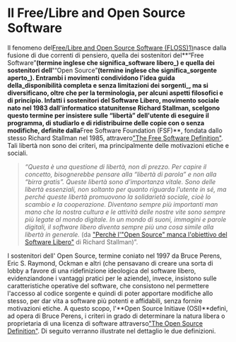 # Il Free/Libre and Open Source Software 

Il fenomeno del[Free/Libre and Open Source Software \(FLOSS\)](http://flossproject.org/)[1\)](http://theopensourcepa.altervista.org/doku.php?id=open_source#fn__1)nasce dalla fusione di due correnti di pensiero, quella dei sostenitori del**“Free Software”**\(termine inglese che significa_software libero_\) e quella dei sostenitori dell'**“Open Source”**\(termine inglese che significa_sorgente aperto_\). Entrambi i movimenti condividono l'idea guida della_disponibilità completa e senza limitazioni dei sorgenti_, ma si diversificano, oltre che per la terminologia, per alcuni aspetti filosofici e di principio. Infatti i sostenitori del Software Libero, movimento sociale nato nel 1983 dall'informatico statunitense Richard Stallman, scelgono questo termine per insistere sulle “libertà” dell'utente di eseguire il programma, di studiarlo e di ridistribuirne delle copie con o senza modifiche, definite dalla**Free Software Foundation \(FSF\)**, fondata dallo stesso Richard Stallman nel 1985, attravero["The Free Software Definition"](https://www.gnu.org/philosophy/free-sw.html). Tali libertà non sono dei criteri, ma principalmente delle motivazioni etiche e sociali.

> _“Questa è una questione di libertà, non di prezzo. Per capire il concetto, bisognerebbe pensare alla “libertà di parola” e non alla “birra gratis”. Queste libertà sono d'importanza vitale. Sono delle libertà essenziali, non soltanto per quanto riguarda l'utente in sé, ma perché queste libertà promuovono la solidarietà sociale, cioè lo scambio e la cooperazione. Diventano sempre più importanti man mano che la nostra cultura e le attività delle nostre vite sono sempre più legate al mondo digitale. In un mondo di suoni, immagini e parole digitali, il software libero diventa sempre più una cosa simile alla libertà in generale._
> \(da
> ["Perchè l'"Open Source" manca l'obiettivo del Software Libero"](https://it.wikisource.org/wiki/Perch%C3%A8_l%27%22Open_Source%22_manca_l%27obiettivo_del_Software_Libero)
> di Richard Stallman\)”.

I sostenitori dell' Open Source, termine coniato nel 1997 da Bruce Perens, Eric S. Raymond, Ockman e altri \(che pensavano di creare una sorta di lobby a favore di una ridefinizione ideologica del software libero, evidenziandone i vantaggi pratici per le aziende\), invece, insistono sulle caratteristiche operative del software, che consistono nel permettere l'accesso al codice sorgente e quindi di poter apportare modifiche allo stesso, per dar vita a software più potenti e affidabili, senza fornire motivazioni etiche. A questo scopo, l'**Open Source Initiave \(OSI\)**definì, ad opera di Bruce Perens, i criteri in grado di determinare la natura libera o proprietaria di una licenza di software attraverso["The Open Source Definition"](http://www.opensource.org/docs/osd). Di seguito verranno illustrate nel dettaglio le due definizioni.

